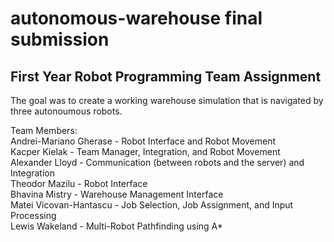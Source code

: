 # autonomous-warehouse final submission

## First Year Robot Programming Team Assignment 

The goal was to create a working warehouse simulation that is navigated by three autonoumous robots.

Team Members: <br />
Andrei-Mariano Gherase - Robot Interface and Robot Movement <br />
Kacper Kielak - Team Manager, Integration, and Robot Movement <br />
Alexander Lloyd - Communication (between robots and the server) and Integration <br />
Theodor Mazilu - Robot Interface <br />
Bhavina Mistry - Warehouse Management Interface <br />
Matei Vicovan-Hantascu - Job Selection, Job Assignment, and Input Processing <br />
Lewis Wakeland - Multi-Robot Pathfinding using A* <br />
